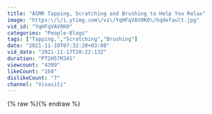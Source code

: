 ```yaml
---
title: "ASMR Tapping, Scratching and Brushing to Help You Relax"
image: "https:\/\/i.ytimg.com\/vi\/YqHFqVAV0K0\/hqdefault.jpg"
vid_id: "YqHFqVAV0K0"
categories: "People-Blogs"
tags: ["Tapping,","Scratching","Brushing"]
date: "2021-11-19T07:32:20+03:00"
vid_date: "2021-11-17T20:22:13Z"
duration: "PT2H57M34S"
viewcount: "4399"
likeCount: "160"
dislikeCount: "7"
channel: "Vivasiti"
---
```

{% raw %}{% endraw %}

